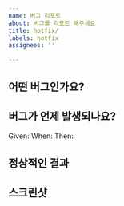 ```yaml
---
name: 버그 리포트
about: 버그를 리포트 해주세요
title: hotfix/
labels: hotfix
assignees: ''

---
```


## 어떤 버그인가요?


## 버그가 언제 발생되나요?
Given: 
When: 
Then:  


## 정상적인 결과


## 스크린샷
